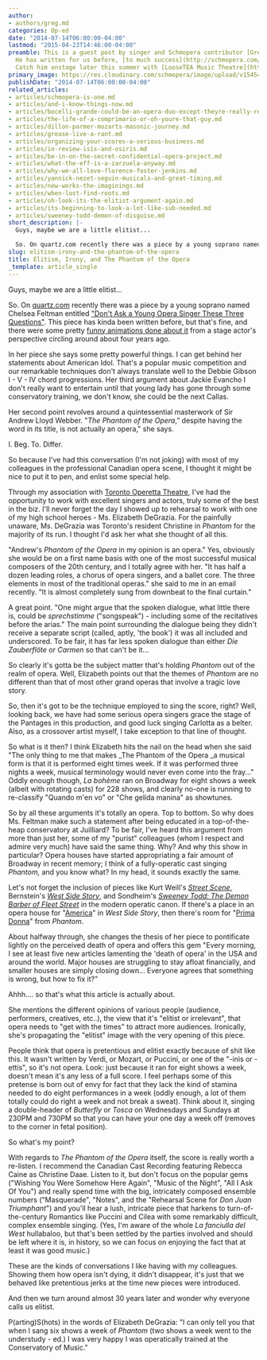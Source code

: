 ```yaml
---
author:
- authors/greg.md
categories: Op-ed
date: "2014-07-14T06:00:00-04:00"
lastmod: "2015-04-23T14:46:00-04:00"
preamble: This is a guest post by singer and Schmopera contributor [Gregory Finney.](https://twitter.com/gregory_finney)
  He has written for us before, [to much success](http://schmopera.com/how-i-acted-my-way-into-an-opera-career/).
  Catch him onstage later this summer with [LooseTEA Music Theatre](http://looseteamusictheatre.com/current-productionautocorrect-operas/).
primary_image: https://res.cloudinary.com/schmopera/image/upload/v1545409169/media/webhook-uploads/1429814655560/GregElitism.jpg.jpg
publishDate: "2014-07-14T06:00:00-04:00"
related_articles:
- articles/schmopera-is-one.md
- articles/and-i-know-things-now.md
- articles/bocelli-grande-could-be-an-opera-duo-except-theyre-really-really-not.md
- articles/the-life-of-a-comprimario-or-oh-youre-that-guy.md
- articles/dillon-parmer-mozarts-masonic-journey.md
- articles/grease-live-a-rant.md
- articles/organizing-your-scores-a-serious-business.md
- articles/in-review-isis-and-osiris.md
- articles/be-in-on-the-secret-confidential-opera-project.md
- articles/what-the-eff-is-a-zarzuela-anyway.md
- articles/why-we-all-love-florence-foster-jenkins.md
- articles/yannick-nezet-seguin-musicals-and-great-timing.md
- articles/new-works-the-imaginings.md
- articles/when-lost-find-roots.md
- articles/oh-look-its-the-elitist-argument-again.md
- articles/its-beginning-to-look-a-lot-like-sub-needed.md
- articles/sweeney-todd-demon-of-disguise.md
short_description: |-
  Guys, maybe we are a little elitist...

  So. On quartz.com recently there was a piece by a young soprano named Chelsea Feltman entitled &quot;Don&#039;t Ask a Young Opera Singer These Three Questions&quot;. This piece has kinda been written before, but that&#039;s fine, and there were some pretty funny animations done about it from a stage actor&#039;s perspective circling around about four years ago.
slug: elitism-irony-and-the-phantom-of-the-opera
title: Elitism, Irony, and The Phantom of the Opera
_template: article_single
---
```


Guys, maybe we are a little elitist...

So. On [quartz.com](http://quartz.com/) recently there was a piece by a young soprano named Chelsea Feltman entitled ["Don't Ask a Young Opera Singer These Three Questions"](http://qz.com/228483/dont-ask-a-young-opera-singer-these-three-questions/#/h/83373,2/). This piece has kinda been written before, but that's fine, and there were some pretty [funny animations done about it](https://www.youtube.com/watch?v=S6UPzuQvFjE) from a stage actor's perspective circling around about four years ago.

In her piece she says some pretty powerful things. I can get behind her statements about American Idol. That's a popular music competition and our remarkable techniques don't always translate well to the Debbie Gibson I - V - IV chord progressions. Her third argument about Jackie Evancho I don't really want to entertain until that young lady has gone through some conservatory training, we don't know, she could be the next Callas.

Her second point revolves around a quintessential masterwork of Sir Andrew Lloyd Webber. "_The Phantom of the Opera_,” despite having the word in its title, is not actually an opera," she says.

I. Beg. To. Differ.

So because I've had this conversation (I'm not joking) with most of my colleagues in the professional Canadian opera scene, I thought it might be nice to put it to pen, and enlist some special help.

Through my association with [Toronto Operetta Theatre](http://torontooperetta.com/), I've had the opportunity to work with excellent singers and actors, truly some of the best in the biz. I'll never forget the day I showed up to rehearsal to work with one of my high school heroes - Ms. Elizabeth DeGrazia. For the painfully unaware, Ms. DeGrazia was Toronto's resident Christine in _Phantom_ for the majority of its run. I thought I'd ask her what she thought of all this.

"Andrew's _Phantom of the Opera_ in my opinion is an opera." Yes, obviously she would be on a first name basis with one of the most successful musical composers of the 20th century, and I totally agree with her. "It has half a dozen leading roles, a chorus of opera singers, and a ballet core. The three elements in most of the traditional operas." she said to me in an email recently. "It is almost completely sung from downbeat to the final curtain." 

A great point. "One might argue that the spoken dialogue, what little there is, could be _sprechstimme_ ("songspeak") - including some of the recitatives before the arias." The main point surrounding the dialogue being they didn't receive a separate script (called, aptly, 'the book') it was all included and underscored. To be fair, it has far less spoken dialogue than either _Die Zauberflöte_ or _Carmen_ so that can't be it... 

So clearly it's gotta be the subject matter that's holding _Phantom_ out of the realm of opera. Well, Elizabeth points out that the themes of _Phantom_ are no different than that of most other grand operas that involve a tragic love story. 

So, then it's got to be the technique employed to sing the score, right? Well, looking back, we have had some serious opera singers grace the stage of the Pantages in this production, and good luck singing Carlotta as a belter. Also, as a crossover artist myself, I take exception to that line of thought. 

So what is it then? I think Elizabeth hits the nail on the head when she said "The only thing to me that makes _The Phantom of the Opera _a musical form is that it is performed eight times week. If it was performed three nights a week, musical terminology would never even come into the fray..." Oddly enough though, _La bohème_ ran on Broadway for eight shows a week (albeit with rotating casts) for 228 shows, and clearly no-one is running to re-classify "Quando m'en vo" or "Che gelida manina" as showtunes.

So by all these arguments it's totally an opera. Top to bottom. So why does Ms. Feltman make such a statement after being educated in a top-of-the-heap conservatory at Juilliard? To be fair, I've heard this argument from more than just her, some of my "purist" colleagues (whom I respect and admire very much) have said the same thing. Why? And why this show in particular? Opera houses have started appropriating a fair amount of Broadway in recent memory; I think of a fully-operatic cast singing _Phantom,_ and you know what? In my head, it sounds exactly the same.

Let's not forget the inclusion of pieces like Kurt Weill's [_Street Scene_](https://www.youtube.com/watch?v=lmzscAYfSWI), Bernstein's [_West Side Story_](https://www.youtube.com/watch?v=74UmUhAsMgM), and Sondheim's [_Sweeney Todd: The Demon Barber of Fleet Street_](https://www.youtube.com/watch?v=qWA-eRewQrA) in the modern operatic canon. If there's a place in an opera house for "[America](https://www.youtube.com/watch?v=GB4lOWfgD5s)" in _West Side Story_, then there's room for "[Prima Donna](https://www.youtube.com/watch?v=U0n04m__mJ0)" from _Phantom_.

About halfway through, she changes the thesis of her piece to pontificate lightly on the perceived death of opera and offers this gem "Every morning, I see at least five new articles lamenting the 'death of opera' in the USA and around the world. Major houses are struggling to stay afloat financially, and smaller houses are simply closing down... Everyone agrees that something is wrong, but how to fix it?"

Ahhh.... so that's what this article is actually about.

She mentions the different opinions of various people (audience, performers, creatives, etc..), the view that it's "elitist or irrelevant", that opera needs to "get with the times" to attract more audiences. Ironically, she's propagating the "elitist" image with the very opening of this piece.

People think that opera is pretentious and elitist exactly because of shit like this. It wasn't written by Verdi, or Mozart, or Puccini, or one of the "-inis or -ettis", so it's not opera. Look: just because it ran for eight shows a week, doesn't mean it's any less of a full score. I feel perhaps some of this pretense is born out of envy for fact that they lack the kind of stamina needed to do eight performances in a week (oddly enough, a lot of them totally could do right a week and not break a sweat). Think about it, singing a double-header of _Butterfly_ or _Tosca_ on Wednesdays and Sundays at 230PM and 730PM so that you can have your one day a week off (removes to the corner in fetal position).

So what's my point?

With regards to _The Phantom of the Opera_ itself, the score is really worth a re-listen. I recommend the Canadian Cast Recording featuring Rebecca Caine as Christine Daae. Listen to it, but don't focus on the popular gems ("Wishing You Were Somehow Here Again", "Music of the Night", "All I Ask Of You") and really spend time with the big, intricately composed ensemble numbers ("Masquerade", "Notes", and the "Rehearsal Scene for _Don Juan Triumphant_") and you'll hear a lush, intricate piece that harkens to turn-of-the-century Romantics like Puccini and Cilea with some remarkably difficult, complex ensemble singing. (Yes, I'm aware of the whole _La fanciulla del West_ hullabaloo, but that's been settled by the parties involved and should be left where it is, in history, so we can focus on enjoying the fact that at least it was good music.)

These are the kinds of conversations I like having with my colleagues. Showing them how opera isn't dying, it didn't disappear, it's just that we behaved like pretentious jerks at the time new pieces were introduced.

And then we turn around almost 30 years later and wonder why everyone calls us elitist.

P(arting)S(hots) in the words of Elizabeth DeGrazia: "I can only tell you that when I sang six shows a week of _Phantom_ (two shows a week went to the understudy - ed.) I was very happy I was operatically trained at the Conservatory of Music."
